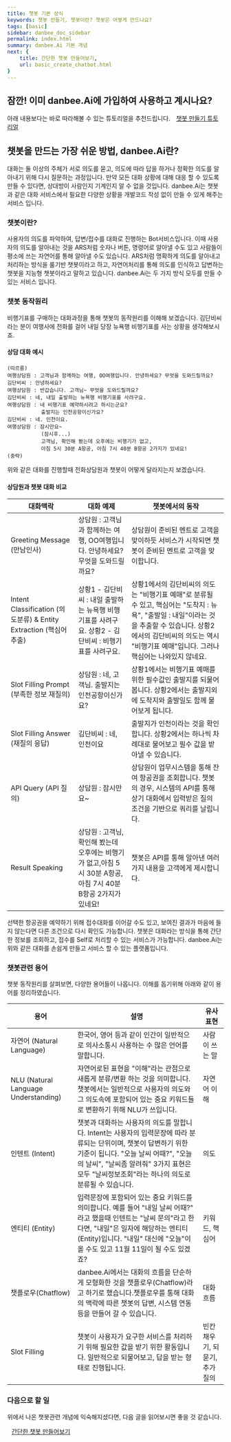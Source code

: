 ```yaml
---
title: 챗봇 기본 상식
keywords: 챗봇 만들기, 챗봇이란? 챗봇은 어떻게 만드나요?
tags: [basic]
sidebar: danbee_doc_sidebar
permalink: index.html
summary: danbee.Ai 기본 개념
next: {
    title: 간단한 챗봇 만들어보기,
    url: basic_create_chatbot.html
}
---
```


## 잠깐! 이미 danbee.Ai에 가입하여 사용하고 계시나요?

아래 내용보다는 바로 따라해볼 수 있는 튜토리얼을 추천드립니다.
<span style="color:#f69023;"><i class="fa fa-external-link-square" aria-hidden="true" style="margin: 0px 5px"></i>[챗봇 만들기 튜토리얼](/samplebot.html)</span>


## 챗봇을 만드는 가장 쉬운 방법, danbee.Ai란?

대화는 둘 이상의 주체가 서로 의도를 묻고, 의도에 따라 답을 하거나 정확한 의도를 알아내기 위해 다시 질문하는 과정입니다.
만약 모든 대화 상황에 대해 대응 할 수 있도록 만들 수 있다면, 상대방이 사람인지 기계인지 알 수 없을 것입니다.
danbee.Ai는 챗봇과 같은 대화 서비스에서 필요한 다양한 상황을 개발코드 작성 없이 만들 수 있게 해주는 서비스 입니다.

### 챗봇이란?

사용자의 의도를 파악하여, 답변/접수를 대화로 진행하는 Bot서비스입니다. 이때 사용자의 의도를 알아내는 것을 ARS처럼 숫자나 버튼, 명령어로 알아낼 수도 있고 사람들이 평소에 쓰는 자연어를 통해 알아낼 수도 있습니다. ARS처럼 명확하게 의도를 알아내고 처리하는 방식을 룰기반 챗봇이라고 하고, 자연어처리를 통해 의도를 인식하고 답변하는 챗봇을 지능형 챗봇이라고 말하고 있습니다. danbee.Ai는 두 가지 방식 모두를 만들 수 있는 서비스 입니다.

### 챗봇 동작원리

비행기표를 구매하는 대화과정을 통해 챗봇의 동작원리를 이해해 보겠습니다.
김단비씨라는 분이 여행사에 전화를 걸어 내일 당장 뉴욕행 비행기표를 사는 상황을 생각해보시죠.

#### 상담 대화 예시
```
(따르릉)
여행상담원 : 고객님과 함께하는 여행, OO여행입니다. 안녕하세요? 무엇을 도와드릴까요?
김단비씨 : 안녕하세요?
여행상담원 : 반갑습니다. 고객님~ 무엇을 도와드릴까요?
김단비씨 : 네, 내일 출발하는 뉴욕행 비행기표를 사려구요.
여행상담원 : 네 비행기표 예약하시려고 하시는군요?
           출발지는 인천공항이신가요?
김단비씨 : 네. 인천이요.
여행상담원 : 잠시만요~  
           (잠시후...)
           고객님, 확인해 봤는데 오후에는 비행기가 없고,
           아침 5시 30분 A항공, 아침 7시 40분 B항공 2가지가 있네요!
(중략)
````
위와 같은 대화를 진행할때 전화상담원과 챗봇이 어떻게 달라지는지 보겠습니다.

#### 상담원과 챗봇 대화 비교

| 대화맥락 | 대화 예제 | 챗봇에서의 동작 |
|--------|--------|---------|
| Greeting Message (만남인사) | 상담원 : 고객님과 함께하는 여행, OO여행입니다. 안녕하세요? 무엇을 도와드릴까요? | 상담원이 준비된 멘트로 고객을 맞이하듯 서비스가 시작되면 챗봇이 준비된 멘트로 고객을 맞이합니다. |
| Intent Classification (의도분류) & Entity Extraction (핵심어 추출) | 상황1 - 김단비씨 : 내일 출발하는 뉴욕행 비행기표를 사려구요. 상황2 - 김단비씨 : 비행기표를 사려구요. | 상황1에서의 김단비씨의 의도는 "비행기표 예매"로 분류될 수 있고, 핵심어는 "도착지 : 뉴욕", "출발일 : 내일"이라는 것을 추출할 수 있습니다. 상황2에서의 김단비씨의 의도는 역시 "비행기표 예매"입니다. 그러나 핵심어는 나와있지 않네요.|
| Slot Filling Prompt (부족한 정보 재질의) | 상담원 : 네, 고객님. 출발지는 인천공항이신가요? | 상황1에서는 비행기표 예매를 위한 필수값인 출발지를 되물어 봅니다. 상황2에서는 출발지외에 도착지와 출발일도 함께 물어보게 됩니다. |
| Slot Filling Answer (재질의 응답) | 김단비씨 : 네, 인천이요 | 출발지가 인천이라는 것을 확인합니다. 상황2에서는 하나씩 차례대로 물어보고 필수 값을 받아낼 수 있습니다. |
| API Query (API 질의) | 상담원 : 잠시만요~ | 상담원이 업무시스템을 통해 잔여 항공권을 조회합니다. 챗봇의 경우, 시스템의 API를 통해 상기 대화에서 입력받은 질의 조건을 기반으로 쿼리를 날립니다. |
| Result Speaking | 상담원 : 고객님, 확인해 봤는데 오후에는 비행기가 없고,아침 5시 30분 A항공, 아침 7시 40분 B항공 2가지가 있네요! | 챗봇은 API를 통해 알아낸 여러가지 내용을 고객에게 제시합니다. |

선택한 항공권을 예약하기 위해 접수대화를 이어갈 수도 있고, 보여진 결과가 마음에 들지 않는다면 다른 조건으로 다시 확인도 가능합니다.
챗봇은 대화라는 방식을 통해 간단한 정보를 조회하고, 접수를 Self로 처리할 수 있는 서비스가 가능합니다.
danbee.Ai는 위와 같은 대화를 손쉽게 만들고 서비스 할 수 있는 플랫폼입니다.

### 챗봇관련 용어
챗봇 동작원리를 살펴보면, 다양한 용어들이 나옵니다. 이해를 돕기위해 아래와 같이 용어를 정리하였습니다.

| 용어 | 설명 | 유사 표현 |
|--------|--------------|---------|
| 자연어 (Natural Language) | 한국어, 영어 등과 같이 인간이 일반적으로 의사소통시 사용하는 수 많은 언어를 말합니다. | 사람이 쓰는 말 |
| NLU (Natural Language Understanding) | 자연어로된 표현을 "이해"라는 관점으로 새롭게 분류/변환 하는 것을 의미합니다. 챗봇에서는 일반적으로 사용자의 의도와 그 의도속에 포함되어 있는 중요 키워드들로 변환하기 위해 NLU가 쓰입니다. | 자연어 이해 |
| 인텐트 (Intent) | 챗봇과 대화하는 사용자의 의도를 말합니다. Intent는 사용자의 입력문장에 따라 분류되는 단위이며, 챗봇이 답변하기 위한 기준이 됩니다. "오늘 날씨 어때?", "오늘의 날씨", "날씨좀 알려줘" 3가지 표현은 모두 "날씨정보조회"라는 하나의 의도로 분류될 수 있습니다.| 의도 |
| 엔티티 (Entity) | 입력문장에 포함되어 있는 중요 키워드를 의미합니다. 예를 들어 "내일 날씨 어때?" 라고 했을때 인텐트는 "날씨 문의"라고 한다면, "내일"은 일자에 해당하는 엔티티(Entity)입니다. "내일" 대신에 "오늘"이 올 수도 있고 11월 11일이 될 수도 있겠죠?  | 키워드, 핵심어 |
|챗플로우(Chatflow)| danbee.Ai에서는 대화의 흐름을 단순하게 모형화한 것을 챗플로우(Chatflow)라고 하기로 했습니다.챗플로우를 통해 대화의 맥락에 따른 챗봇의 답변, 시스템 연동 등을 만들어 갈 수 있습니다. | 대화흐름 |
| Slot Filling | 챗봇이 사용자가 요구한 서비스를 처리하기 위해 필요한 값을 받기 위한 활동입니다. 일반적으로 되물어보고, 답을 받는 형태로 진행됩니다. | 빈칸 채우기, 되묻기, 추가 질의 |

### 다음으로 할 일
위에서 나온 챗봇관련 개념에 익숙해지셨다면, 다음 글을 읽어보시면 좋을 것 같습니다.

<span style="color:#f69023;"><i class="fa fa-external-link-square" aria-hidden="true" style="margin: 0px 5px"></i>[간단한 챗봇 만들어보기](/basic_create_chatbot.html)</span>
